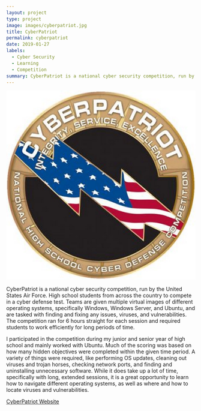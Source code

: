 ```yaml
---
layout: project
type: project
image: images/cyberpatriot.jpg
title: CyberPatriot
permalink: cyberpatriot
date: 2019-01-27
labels:
  - Cyber Security
  - Learning
  - Competition
summary: CyberPatriot is a national cyber security competition, run by the United States Air Force.
---
```


<img class="ui large circular centered image" src="../images/cyberpatriot.jpg">

CyberPatriot is a national cyber security competition, run by the United States Air Force. High school students from across the country to compete in a cyber defense test. Teams are given multiple virtual images of different operating systems, specifically Windows, Windows Server, and Ubuntu, and are tasked with finding and fixing any issues, viruses, and vulnerabilities. The competition ran for 6 hours straight for each session and required students to work efficiently for long periods of time.

I participated in the competition during my junior and senior year of high school and mainly worked with Ubuntu. Much of the scoring was based on how many hidden objectives were completed within the given time period. A variety of things were required, like performing OS updates, cleaning out viruses and trojan horses, checking network ports, and finding and uninstalling unnecessary software. While it does take up a lot of time, specifically with long, extended sessions, it is a great opportunity to learn how to navigate different operating systems, as well as where and how to locate viruses and vulnerabilities.

[CyberPatriot Website](https://www.uscyberpatriot.org/)
